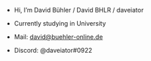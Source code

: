 - Hi, I’m David Bühler / David BHLR / daveiator
- Currently studying in University

- Mail: david@buehler-online.de
- Discord: @daveiator#0922
<!---
daveiator/daveiator is a ✨ special ✨ repository because its `README.md` (this file) appears on your GitHub profile.
You can click the Preview link to take a look at your changes.
--->
